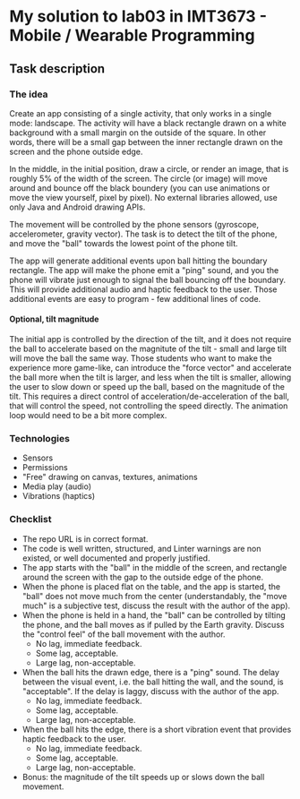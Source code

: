 # My solution to lab03 in IMT3673 - Mobile / Wearable Programming

## Task description

### The idea

Create an app consisting of a single activity, that only works in a single mode: landscape. The activity will have a black rectangle drawn on a white background with a small margin on the outside of the square. In other words, there will be a small gap between the inner rectangle drawn on the screen and the phone outside edge. 

In the middle, in the initial position, draw a circle, or render an image, that is roughly 5% of the width of the screen. The circle (or image) will move around and bounce off the black boundery (you can use animations or move the view yourself, pixel by pixel). No external libraries allowed, use only Java and Android drawing APIs. 

The movement will be controlled by the phone sensors (gyroscope, accelerometer, gravity vector). The task is to detect the tilt of the phone, and move the "ball" towards the lowest point of the phone tilt. 

The app will generate additional events upon ball hitting the boundary rectangle. The app will make the phone emit a "ping" sound, and you the phone will vibrate just enough to signal the ball bouncing off the boundary. This will provide additional audio and haptic feedback to the user. Those additional events are easy to program - few additional lines of code. 


#### Optional, tilt magnitude

The initial app is controlled by the direction of the tilt, and it does not require the ball to accelerate based on the magnitute of the tilt - small and large tilt will move the ball the same way. Those students who want to make the experience more game-like, can introduce the "force vector" and accelerate the ball more when the tilt is larger, and less when the tilt is smaller, allowing the user to slow down or speed up the ball, based on the magnitude of the tilt. This requires a direct control of acceleration/de-acceleration of the ball, that will control the speed, not controlling the speed directly. The animation loop would need to be a bit more complex. 


### Technologies


* Sensors
* Permissions
* "Free" drawing on canvas, textures, animations
* Media play (audio)
* Vibrations (haptics)



### Checklist



* The repo URL is in correct format.
* The code is well written, structured, and Linter warnings are non existed, or well documented and properly justified. 
* The app starts with the "ball" in the middle of the screen, and rectangle around the screen with the gap to the outside edge of the phone.
* When the phone is placed flat on the table, and the app is started, the "ball" does not move much from the center (understandably, the "move much" is a subjective test, discuss the result with the author of the app).
* When the phone is held in a hand, the "ball" can be controlled by tilting the phone, and the ball moves as if pulled by the Earth gravity. Discuss the "control feel" of the ball movement with the author.
    * No lag, immediate feedback.
    * Some lag, acceptable.
    * Large lag, non-acceptable. 
* When the ball hits the drawn edge, there is a "ping" sound. The delay between the visual event, i.e. the ball hitting the wall, and the sound, is "acceptable". If the delay is laggy, discuss with the author of the app.
    * No lag, immediate feedback.
    * Some lag, acceptable.
    * Large lag, non-acceptable. 
* When the ball hits the edge, there is a short vibration event that provides haptic feedback to the user. 
    * No lag, immediate feedback.
    * Some lag, acceptable.
    * Large lag, non-acceptable. 
* Bonus: the magnitude of the tilt speeds up or slows down the ball movement.
